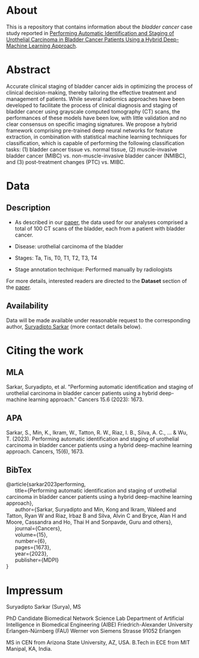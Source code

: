 # About

This is a repository that contains information about the *bladder cancer* case study reported in [Performing Automatic Identification and Staging of Urothelial Carcinoma in Bladder Cancer Patients Using a Hybrid Deep-Machine Learning Approach](https://www.mdpi.com/2072-6694/15/6/1673).

<!------------------>

# Abstract

Accurate clinical staging of bladder cancer aids in optimizing the process of clinical decision-making, thereby tailoring the effective treatment and management of patients. While several radiomics approaches have been developed to facilitate the process of clinical diagnosis and staging of bladder cancer using grayscale computed tomography (CT) scans, the performances of these models have been low, with little validation and no clear consensus on specific imaging signatures. We propose a hybrid framework comprising pre-trained deep neural networks for feature extraction, in combination with statistical machine learning techniques for classification, which is capable of performing the following classification tasks: (1) bladder cancer tissue vs. normal tissue, (2) muscle-invasive bladder cancer (MIBC) vs. non-muscle-invasive bladder cancer (NMIBC), and (3) post-treatment changes (PTC) vs. MIBC.

<!------------------>

# Data

## Description

- As described in our [paper](https://www.mdpi.com/2072-6694/15/6/1673), the data used for our analyses comprised a total of 100 CT scans of the bladder, each from a patient with bladder cancer.

- Disease: urothelial carcinoma of the bladder

- Stages: Ta, Tis, T0, T1, T2, T3, T4

- Stage annotation technique: Performed manually by radiologists

For more details, interested readers are directed to the **Dataset** section of the [paper](https://www.mdpi.com/2072-6694/15/6/1673).

## Availability

Data will be made available under reasonable request to the corresponding author, [Suryadipto Sarkar](suryadipto.sarkar@fau.de) (more contact details below).


<!------------------>

# Citing the work

## MLA

Sarkar, Suryadipto, et al. "Performing automatic identification and staging of urothelial carcinoma in bladder cancer patients using a hybrid deep-machine learning approach." Cancers 15.6 (2023): 1673.

## APA

Sarkar, S., Min, K., Ikram, W., Tatton, R. W., Riaz, I. B., Silva, A. C., ... & Wu, T. (2023). Performing automatic identification and staging of urothelial carcinoma in bladder cancer patients using a hybrid deep-machine learning approach. Cancers, 15(6), 1673.

## BibTex

@article{sarkar2023performing,<br/>
  &nbsp;&nbsp;&nbsp;&nbsp;&nbsp;&nbsp;title={Performing automatic identification and staging of urothelial carcinoma in bladder cancer patients using a hybrid deep-machine learning approach},<br/>
  &nbsp;&nbsp;&nbsp;&nbsp;&nbsp;&nbsp;author={Sarkar, Suryadipto and Min, Kong and Ikram, Waleed and Tatton, Ryan W and Riaz, Irbaz B and Silva, Alvin C and Bryce, Alan H and Moore, Cassandra and Ho, Thai H and Sonpavde, Guru and others},<br/>
  &nbsp;&nbsp;&nbsp;&nbsp;&nbsp;&nbsp;journal={Cancers},<br/>
  &nbsp;&nbsp;&nbsp;&nbsp;&nbsp;&nbsp;volume={15},<br/>
  &nbsp;&nbsp;&nbsp;&nbsp;&nbsp;&nbsp;number={6},<br/>
  &nbsp;&nbsp;&nbsp;&nbsp;&nbsp;&nbsp;pages={1673},<br/>
  &nbsp;&nbsp;&nbsp;&nbsp;&nbsp;&nbsp;year={2023},<br/>
  &nbsp;&nbsp;&nbsp;&nbsp;&nbsp;&nbsp;publisher={MDPI}<br/>
}

<!------------------>

# Impressum

Suryadipto Sarkar (Surya), MS

PhD Candidate
Biomedical Network Science Lab
Department of Artificial Intelligence in Biomedical Engineering (AIBE)
Friedrich-Alexander University Erlangen-Nürnberg (FAU)
Werner von Siemens Strasse
91052 Erlangen

MS in CEN from Arizona State University, AZ, USA.
B.Tech in ECE from MIT Manipal, KA, India.

